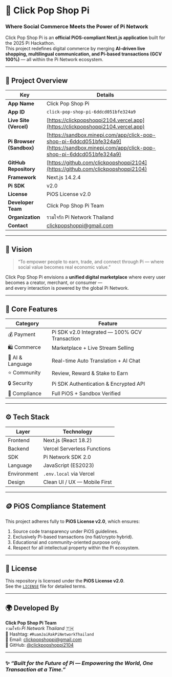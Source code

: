 # 💎 Click Pop Shop Pi

### **Where Social Commerce Meets the Power of Pi Network**

Click Pop Shop Pi is an **official PiOS-compliant Next.js application** built for the 2025 Pi Hackathon.  
This project redefines digital commerce by merging **AI-driven live shopping, multilingual communication, and Pi-based transactions (GCV 100%)** — all within the Pi Network ecosystem.

---

## 📌 Project Overview

| Key | Details |
|-----|----------|
| **App Name** | Click Pop Shop Pi |
| **App ID** | `click-pop-shop-pi-6ddcd051bfe324a9` |
| **Live Site (Vercel)** | [https://clickpopshoppi2104.vercel.app](https://clickpopshoppi2104.vercel.app) |
| **Pi Browser (Sandbox)** | [https://sandbox.minepi.com/app/click-pop-shop-pi-6ddcd051bfe324a9](https://sandbox.minepi.com/app/click-pop-shop-pi-6ddcd051bfe324a9) |
| **GitHub Repository** | [https://github.com/clickpopshoppi2104](https://github.com/clickpopshoppi2104) |
| **Framework** | Next.js 14.2.4 |
| **Pi SDK** | v2.0 |
| **License** | PiOS License v2.0 |
| **Developer Team** | Click Pop Shop Pi Team |
| **Organization** | รวมใจรัก Pi Network Thailand |
| **Contact** | clickpopshoppi@gmail.com |

---

## 🧠 Vision

> “To empower people to earn, trade, and connect through Pi — where social value becomes real economic value.”

Click Pop Shop Pi envisions a **unified digital marketplace** where every user becomes a creator, merchant, or consumer —  
and every interaction is powered by the global Pi Network.

---

## 🧩 Core Features

| Category | Feature |
|-----------|----------|
| 💰 Payment | Pi SDK v2.0 Integrated — 100% GCV Transaction |
| 🛍️ Commerce | Marketplace + Live Stream Selling |
| 🤖 AI & Language | Real-time Auto Translation + AI Chat |
| ⭐ Community | Review, Reward & Stake to Earn |
| 🔒 Security | Pi SDK Authentication & Encrypted API |
| 🧾 Compliance | Full PiOS + Sandbox Verified |

---

## ⚙️ Tech Stack

| Layer | Technology |
|--------|-------------|
| Frontend | Next.js (React 18.2) |
| Backend | Vercel Serverless Functions |
| SDK | Pi Network SDK 2.0 |
| Language | JavaScript (ES2023) |
| Environment | `.env.local` via Vercel |
| Design | Clean UI / UX — Mobile First |

---

## 🪙 PiOS Compliance Statement

This project adheres fully to **PiOS License v2.0**, which ensures:
1. Source code transparency under PiOS guidelines.  
2. Exclusively Pi-based transactions (no fiat/crypto hybrid).  
3. Educational and community-oriented purpose only.  
4. Respect for all intellectual property within the Pi ecosystem.  

---

## 📄 License

This repository is licensed under the **PiOS License v2.0**.  
See the [`LICENSE`](./LICENSE) file for detailed terms.

---

## 🌍 Developed By

**Click Pop Shop Pi Team**  
_รวมใจรัก Pi Network Thailand_ 🇹🇭  
💜 Hashtag: `#RuamJaiRakPiNetworkThailand`  
📧 Email: clickpopshoppi@gmail.com  
🔗 GitHub: [@clickpopshoppi2104](https://github.com/clickpopshoppi2104)

---

### ✨ _“Built for the Future of Pi — Empowering the World, One Transaction at a Time.”_
